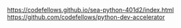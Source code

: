 https://codefellows.github.io/sea-python-401d2/index.html
https://github.com/codefellows/python-dev-accelerator
